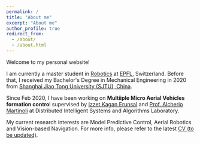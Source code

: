 ```yaml
---
permalink: /
title: "About me"
excerpt: "About me"
author_profile: true
redirect_from: 
  - /about/
  - /about.html
---
```


Welcome to my personal website!

I am currently a master student in [Robotics](https://www.epfl.ch/education/master/programs/robotics/) at [EPFL](https://www.epfl.ch/en/), Switzerland. Before that, I received my Bachelor's Degree in Mechanical Engineering in 2020 from [Shanghai Jiao Tong University (SJTU), China](https://en.sjtu.edu.cn/). 

Since Feb 2020, I have been working on **Multiiple Micro Aerial Vehicles formation contro**l supervised by [Izzet Kagan Erunsal](https://www.epfl.ch/labs/disal/people/team/kaganerunsal/) and [Prof. Alcherio Martinoli](https://www.epfl.ch/labs/disal/people/team/alcheriomartinoli/) at Distributed Intelligent Systems and Algorithms Laboratory.

My current research interests are Model Predictive Control, Aerial Robotics and Vision-based Navigation. For more info, please refer to the latest [CV (to be updated)]().

